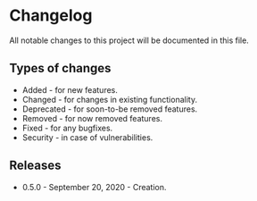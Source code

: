 # Changelog

All notable changes to this project will be documented in this file.

## Types of changes

* Added - for new features.
* Changed - for changes in existing functionality.
* Deprecated - for soon-to-be removed features.
* Removed - for now removed features.
* Fixed - for any bugfixes.
* Security - in case of vulnerabilities.

## Releases

* 0.5.0 - September 20, 2020 - Creation.
